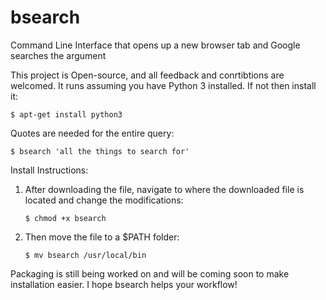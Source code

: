 # bsearch
Command Line Interface that opens up a new browser tab and Google searches the argument

This project is Open-source, and all feedback and conrtibtions are welcomed. It runs assuming you have Python 3 installed. If not then install it:

`$ apt-get install python3`

Quotes are needed for the entire query:

    $ bsearch 'all the things to search for'
    
Install Instructions:

1) After downloading the file, navigate to where the downloaded file is located and change the modifications:

    `$ chmod +x bsearch`
    
2) Then move the file to a $PATH folder:

    `$ mv bsearch /usr/local/bin`
    
 
Packaging is still being worked on and will be coming soon to make installation easier.
I hope bsearch helps your workflow!
